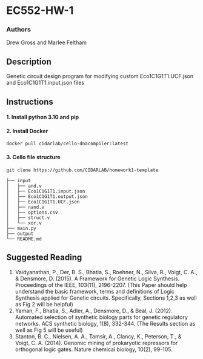 # EC552-HW-1
### Authors
Drew Gross and Marlee Feltham

## Description
Genetic circuit design program for modifying custom Eco1C1G1T1.UCF.json and Eco1C1G1T1.input.json files

## Instructions
#### 1. Install python 3.10 and pip
#### 2. Install Docker
`docker pull cidarlab/cello-dnacompiler:latest`
<!-- #### 3. Install poetry
`poetry install` 

`poetry run python main.py` -->
#### 3. Cello file structure

`git clone https://github.com/CIDARLAB/homework1-template`

```
├── input
│   ├── and.v
│   ├── Eco1C1G1T1.input.json
│   ├── Eco1C1G1T1.output.json
│   ├── Eco1C1G1T1.UCF.json
│   ├── nand.v
│   ├── options.csv
│   ├── struct.v
│   └── xor.v
├── main.py
├── output
└── README.md
```

## Suggested Reading
1. Vaidyanathan, P., Der, B. S., Bhatia, S., Roehner, N., Silva, R., Voigt, C. A., & Densmore, D. (2015). A Framework for Genetic Logic Synthesis. Proceedings of the IEEE,
103(11), 2196-2207.
(This Paper should help understand the basic framework, terms and definitions of Logic Synthesis applied for Genetic circuits. Specifically, Sections
1,2,3 as well as Fig 2 will be helpful)
2. Yaman, F., Bhatia, S., Adler, A., Densmore, D., & Beal, J. (2012). Automated selection of synthetic biology parts for genetic regulatory networks. ACS synthetic biology,
1(8), 332-344.
(The Results section as well as Fig 5 will be useful)
3. Stanton, B. C., Nielsen, A. A., Tamsir, A., Clancy, K., Peterson, T., & Voigt, C. A.
(2014). Genomic mining of prokaryotic repressors for orthogonal logic gates. Nature
chemical biology, 10(2), 99-105.
